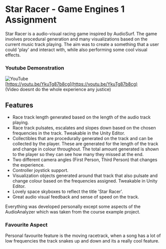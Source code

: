 # Star Racer - Game Engines 1 Assignment

Star Racer is a audio-visual racing game inspired by AudioSurf. The game involves procedural generation and many visualizations based on the current music track playing. The aim was to create a something that a user could 'play' and interact with, while also performing some cool visual effects.

### Youtube Demonstration
![YouTube](https://img.youtube.com/vi/YkuTg87b8cg/mqdefault.jpg) \
[https://youtu.be/YkuTg87b8cg](https://youtu.be/YkuTg87b8cg) \
(Video doesnt do the whole experience any justice)

## Features

 - Race track length generated based on the length of the audio track
   playing.
 - Race track pulsates, escalates and slopes down based on the chosen
   frequencies in the track. Tweakable in the Unity Editor.
 - Collectibles that are procedurally generated on the track and can be
   collected by the player. These are generated for the length of the
   track and change in colour throughout. The total amount generated is
   shown to the player so they can see how many they missed at the end.
 - Two different camera angles (First Person, Third Person) that changes
   the experience. 
 - Controller joystick support.
 - Visualization objects generated around that track that also pulsate
   and change colour based on the frequencies assigned. Tweakable in Unity Editor.
 - Lovely space skyboxes to reflect the title 'Star Racer'.
 - Great audio visual feedback and sense of speed on the track.

Everything was developed personally except some aspects of the AudioAnalyzer which was taken from the course example project.

### Favourite Aspect
Personal favourite feature is the moving racetrack, when a song has a lot of low frequencies the track snakes up and down and its a really cool feature.

